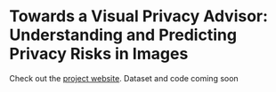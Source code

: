 # Towards a Visual Privacy Advisor: Understanding and Predicting Privacy Risks in Images
Check out the [project website](https://tribhuvanesh.github.io/vpa/).
Dataset and code coming soon

